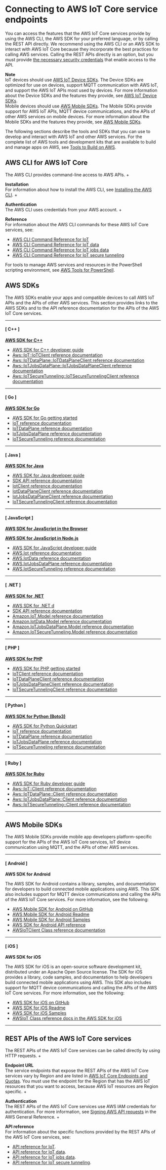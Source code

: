 # Connecting to AWS IoT Core service endpoints<a name="iot-connect-service"></a>

You can access the features that the AWS IoT Core services provide by using the AWS CLI, the AWS SDK for your preferred language, or by calling the REST API directly\. We recommend using the AWS CLI or an AWS SDK to interact with AWS IoT Core because they incorporate the best practices for calling AWS services\. Calling the REST APIs directly is an option, but you must provide [the necessary security credentials](https://docs.aws.amazon.com/general/latest/gr/signing_aws_api_requests.html) that enable access to the API\.

**Note**  
IoT devices should use [AWS IoT Device SDKs](iot-connect-devices.md#iot-connect-device-sdks)\. The Device SDKs are optimized for use on devices, support MQTT communication with AWS IoT, and support the AWS IoT APIs most used by devices\. For more information about the Device SDKs and the features they provide, see [AWS IoT Device SDKs](iot-connect-devices.md#iot-connect-device-sdks)\.  
Mobile devices should use [AWS Mobile SDKs](#iot-connect-mobile-sdks)\. The Mobile SDKs provide support for AWS IoT APIs, MQTT device communications, and the APIs of other AWS services on mobile devices\. For more information about the Mobile SDKs and the features they provide, see [AWS Mobile SDKs](#iot-connect-mobile-sdks)\.

The following sections describe the tools and SDKs that you can use to develop and interact with AWS IoT and other AWS services\. For the complete list of AWS tools and development kits that are available to build and manage apps on AWS, see [Tools to Build on AWS](https://aws.amazon.com/tools/)\.

## AWS CLI for AWS IoT Core<a name="iot-connect-cli"></a>

The AWS CLI provides command\-line access to AWS APIs\.
+ 

**Installation**  
For information about how to install the AWS CLI, see [Installing the AWS CLI](https://docs.aws.amazon.com/cli/latest/userguide/cli-chap-install.html)\.
+ 

**Authentication**  
The AWS CLI uses credentials from your AWS account\.
+ 

**Reference**  
For information about the AWS CLI commands for these AWS IoT Core services, see:
  + [AWS CLI Command Reference for IoT](https://awscli.amazonaws.com/v2/documentation/api/latest/reference/iot/index.html)
  + [AWS CLI Command Reference for IoT data](https://awscli.amazonaws.com/v2/documentation/api/latest/reference/iot-data/index.html)
  + [AWS CLI Command Reference for IoT jobs data](https://awscli.amazonaws.com/v2/documentation/api/latest/reference/iot-jobs-data/index.html)
  + [AWS CLI Command Reference for IoT secure tunneling](https://awscli.amazonaws.com/v2/documentation/api/latest/reference/iotsecuretunneling/index.html)

For tools to manage AWS services and resources in the PowerShell scripting environment, see [AWS Tools for PowerShell](https://aws.amazon.com/powershell/)\.

## AWS SDKs<a name="iot-service-sdks"></a>

The AWS SDKs enable your apps and compatible devices to call AWS IoT APIs and the APIs of other AWS services\. This section provides links to the AWS SDKs and to the API reference documentation for the APIs of the AWS IoT Core services\.

------
#### [ C\+\+ ]

**[AWS SDK for C\+\+](https://aws.amazon.com/sdk-for-cpp/)**
+ [AWS SDK for C\+\+ developer guide](https://github.com/aws/aws-sdk-cpp#aws-sdk-for-c)
+ [Aws::IoT::IoTClient reference documentation](http://sdk.amazonaws.com/cpp/api/LATEST/class_aws_1_1_io_t_1_1_io_t_client.html)
+ [Aws::IoTDataPlane::IoTDataPlaneClient reference documentation](http://sdk.amazonaws.com/cpp/api/LATEST/class_aws_1_1_io_t_data_plane_1_1_io_t_data_plane_client.html)
+ [Aws::IoTJobsDataPlane::IoTJobsDataPlaneClient reference documentation](http://sdk.amazonaws.com/cpp/api/LATEST/class_aws_1_1_io_t_jobs_data_plane_1_1_io_t_jobs_data_plane_client.html)
+ [Aws::IoTSecureTunneling::IoTSecureTunnelingClient reference documentation](http://sdk.amazonaws.com/cpp/api/LATEST/class_aws_1_1_io_t_secure_tunneling_1_1_io_t_secure_tunneling_client.html)

------
#### [ Go ]

**[AWS SDK for Go](https://aws.amazon.com/sdk-for-go/)**
+ [AWS SDK for Go getting started](https://docs.aws.amazon.com/sdk-for-go/v1/developer-guide/)
+ [IoT reference documentation](https://docs.aws.amazon.com/sdk-for-go/api/service/iot/)
+ [IoTDataPlane reference documentation](https://docs.aws.amazon.com/sdk-for-go/api/service/iotdataplane/)
+ [IoTJobsDataPlane reference documentation](https://docs.aws.amazon.com/sdk-for-go/api/service/iotjobsdataplane/)
+ [IoTSecureTunneling reference documentation](https://docs.aws.amazon.com/sdk-for-go/api/service/iotsecuretunneling/)

------
#### [ Java ]

**[AWS SDK for Java](https://aws.amazon.com/sdk-for-java/)**
+ [AWS SDK for Java developer guide](https://docs.aws.amazon.com/sdk-for-java/v2/developer-guide/welcome.html)
+ [SDK API reference documentation](https://sdk.amazonaws.com/java/api/latest/)
+ [IotClient reference documentation](https://sdk.amazonaws.com/java/api/latest/software/amazon/awssdk/services/iot/IotClient.html)
+ [IotDataPlaneClient reference documentation](https://sdk.amazonaws.com/java/api/latest/software/amazon/awssdk/services/iotdataplane/IotDataPlaneClient.html)
+ [IotJobsDataPlaneClient reference documentation](https://sdk.amazonaws.com/java/api/latest/software/amazon/awssdk/services/iotjobsdataplane/IotJobsDataPlaneClient.html)
+ [IoTSecureTunnelingClient reference documentation](https://sdk.amazonaws.com/java/api/latest/software/amazon/awssdk/services/iotsecuretunneling/IoTSecureTunnelingClient.html)

------
#### [ JavaScript ]

**[AWS SDK for JavaScript in the Browser](https://aws.amazon.com/sdk-for-browser/)**

**[AWS SDK for JavaScript in Node\.js](https://aws.amazon.com/sdk-for-node-js/)**
+ [AWS SDK for JavaScript developer guide](https://docs.aws.amazon.com/sdk-for-javascript/v2/developer-guide/welcome.html)
+ [AWS\.Iot reference documentation](https://docs.aws.amazon.com/AWSJavaScriptSDK/latest/AWS/Iot.html)
+ [AWS\.IotData reference documentation](https://docs.aws.amazon.com/AWSJavaScriptSDK/latest/AWS/IotData.html)
+ [AWS\.IotJobsDataPlane reference documentation](https://docs.aws.amazon.com/AWSJavaScriptSDK/latest/AWS/IoTJobsDataPlane.html)
+ [AWS\.IotSecureTunneling reference documentation](https://docs.aws.amazon.com/AWSJavaScriptSDK/latest/AWS/IoTSecureTunneling.html)

------
#### [ \.NET ]

**[AWS SDK for \.NET](https://aws.amazon.com/sdk-for-net/)**
+ [AWS SDK for \.NET d](https://docs.aws.amazon.com/sdk-for-net/v3/developer-guide/welcome.html)
+ [SDK API reference documentation](https://docs.aws.amazon.com/sdkfornet/v3/apidocs/index.html)
+ [Amazon\.IoT\.Model reference documentation](https://docs.aws.amazon.com/sdkfornet/v3/apidocs/items/IoT/NIoTModel.html)
+ [Amazon\.IotData\.Model reference documentation](https://docs.aws.amazon.com/sdkfornet/v3/apidocs/items/IotData/NIotDataModel.html)
+ [Amazon\.IoTJobsDataPlane\.Model reference documentation](https://docs.aws.amazon.com/sdkfornet/v3/apidocs/items/IoTJobsDataPlane/NIoTJobsDataPlaneModel.html)
+ [Amazon\.IoTSecureTunneling\.Model reference documentation](https://docs.aws.amazon.com/sdkfornet/v3/apidocs/items/IoTSecureTunneling/NIoTSecureTunnelingModel.html)

------
#### [ PHP ]

**[AWS SDK for PHP](https://aws.amazon.com/sdk-for-php/)**
+ [AWS SDK for PHP getting started](https://docs.aws.amazon.com/sdk-for-php/v3/developer-guide/getting-started_index.html)
+ [IoTClient reference documentation](https://docs.aws.amazon.com/aws-sdk-php/v3/api/class-Aws.Iot.IotClient.html)
+ [IoTDataPlaneClient reference documentation](https://docs.aws.amazon.com/aws-sdk-php/v3/api/class-Aws.IotDataPlane.IotDataPlaneClient.html)
+ [IoTJobsDataPlaneClient reference documentation](https://docs.aws.amazon.com/aws-sdk-php/v3/api/class-Aws.IoTJobsDataPlane.IoTJobsDataPlaneClient.html)
+ [IoTSecureTunnelingClient reference documentation](https://docs.aws.amazon.com/aws-sdk-php/v3/api/class-Aws.IoTSecureTunneling.IoTSecureTunnelingClient.html)

------
#### [ Python ]

**[AWS SDK for Python \(Boto3\)](https://aws.amazon.com/sdk-for-python/)**
+ [AWS SDK for Python Quickstart](https://boto3.amazonaws.com/v1/documentation/api/latest/guide/quickstart.html)
+ [IoT reference documentation](https://boto3.amazonaws.com/v1/documentation/api/latest/reference/services/iot.html)
+ [IoTDataPlane reference documentation](https://boto3.amazonaws.com/v1/documentation/api/latest/reference/services/iot-data.html)
+ [IoTJobsDataPlane reference documentation](https://boto3.amazonaws.com/v1/documentation/api/latest/reference/services/iot-jobs-data.html)
+ [IoTSecureTunneling reference documentation](https://boto3.amazonaws.com/v1/documentation/api/latest/reference/services/iotsecuretunneling.html)

------
#### [ Ruby ]

**[AWS SDK for Ruby](https://aws.amazon.com/sdk-for-ruby/)**
+ [AWS SDK for Ruby developer guide](http://docs.aws.amazon.com/sdk-for-ruby/latest/DeveloperGuide/)
+ [Aws::IoT::Client reference documentation](https://docs.aws.amazon.com/sdk-for-ruby/v3/api/Aws/IoT/Client.html)
+ [Aws::IoTDataPlane::Client reference documentation](https://docs.aws.amazon.com/sdk-for-ruby/v3/api/Aws/IoTDataPlane/Client.html)
+ [Aws::IoTJobsDataPlane::Client reference documentation](https://docs.aws.amazon.com/sdk-for-ruby/v3/api/Aws/IoTJobsDataPlane/Client.html)
+ [Aws::IoTSecureTunneling::Client reference documentation](https://docs.aws.amazon.com/sdk-for-ruby/v3/api/Aws/IoTSecureTunneling/Client.html)

------

## AWS Mobile SDKs<a name="iot-connect-mobile-sdks"></a>

The AWS Mobile SDKs provide mobile app developers platform\-specific support for the APIs of the AWS IoT Core services, IoT device communication using MQTT, and the APIs of other AWS services\. 

------
#### [ Android ]

**AWS SDK for Android**

The AWS SDK for Android contains a library, samples, and documentation for developers to build connected mobile applications using AWS\. This SDK also includes support for MQTT device communications and calling the APIs of the AWS IoT Core services\. For more information, see the following:
+ [AWS Mobile SDK for Android on GitHub](https://github.com/aws/aws-sdk-android)
+ [AWS Mobile SDK for Android Readme](https://github.com/aws-amplify/aws-sdk-android/blob/main/README.md#aws-sdk-for-android)
+ [AWS Mobile SDK for Android Samples](https://github.com/awslabs/aws-sdk-android-samples#aws-sdk-for-android-samples)
+ [AWS SDK for Android API reference](https://aws-amplify.github.io/aws-sdk-android/docs/reference/)
+ [AWSIoTClient Class reference documentation](https://aws-amplify.github.io/aws-sdk-android/docs/reference/com/amazonaws/services/iot/AWSIotClient.html)

------
#### [ iOS ]

**AWS SDK for iOS**

The AWS SDK for iOS is an open\-source software development kit, distributed under an Apache Open Source license\. The SDK for iOS provides a library, code samples, and documentation to help developers build connected mobile applications using AWS\. This SDK also includes support for MQTT device communications and calling the APIs of the AWS IoT Core services\. For more information, see the following:
+ [AWS SDK for iOS on GitHub](https://github.com/aws/aws-sdk-ios)
+ [AWS SDK for iOS Readme](https://github.com/aws-amplify/aws-sdk-ios/blob/main/README.md#aws-sdk-for-ios)
+ [AWS SDK for iOS Samples](https://github.com/awslabs/aws-sdk-ios-samples#the-aws-sdk-for-ios-samples)
+ [AWSIoT Class reference docs in the AWS SDK for iOS](https://aws-amplify.github.io/aws-sdk-ios/docs/reference/AWSIoT/index.html)

------

## REST APIs of the AWS IoT Core services<a name="iot-connect-rest"></a>

The REST APIs of the AWS IoT Core services can be called directly by using HTTP requests\.
+ 

**Endpoint URL**  
The service endpoints that expose the REST APIs of the AWS IoT Core services vary by Region and are listed in [AWS IoT Core Endpoints and Quotas](https://docs.aws.amazon.com/general/latest/gr/iot-core.html)\. You must use the endpoint for the Region that has the AWS IoT resources that you want to access, because AWS IoT resources are Region specific\.
+ 

**Authentication**  
The REST APIs of the AWS IoT Core services use AWS IAM credentials for authentication\. For more information, see [Signing AWS API requests](https://docs.aws.amazon.com/general/latest/gr/signing_aws_api_requests.html) in the AWS General Reference\.
+ 

**API reference**  
For information about the specific functions provided by the REST APIs of the AWS IoT Core services, see:
  + [API reference for IoT](https://docs.aws.amazon.com/iot/latest/apireference/API_Operations_AWS_IoT.html)\.
  + [API reference for IoT data](https://docs.aws.amazon.com/iot/latest/apireference/API_Operations_AWS_IoT_Data_Plane.html)\.
  + [API reference for IoT jobs data](https://docs.aws.amazon.com/iot/latest/apireference/API_Operations_AWS_IoT_Secure_Tunneling.html)\.
  + [API reference for IoT secure tunneling](https://awscli.amazonaws.com/v2/documentation/api/latest/reference/iotsecuretunneling/index.html)\.